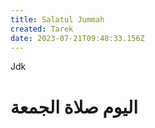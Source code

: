 ```yaml
---
title: Salatul Jummah
created: Tarek
date: 2023-07-21T09:48:33.156Z
---
```

Jdk
# اليوم صلاة الجمعة
